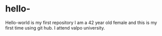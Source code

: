 # hello-
Hello-world is my first repository
I am a 42 year old female and this is my first time using git hub. 
I attend valpo university. 
